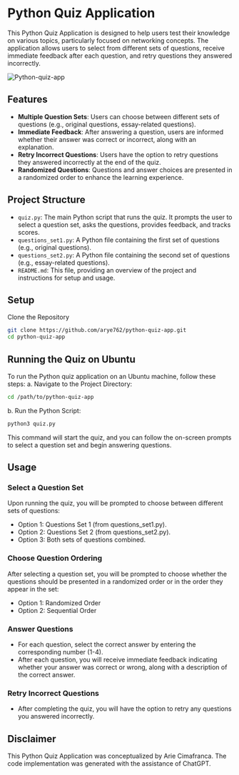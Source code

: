 # Python Quiz Application

This Python Quiz Application is designed to help users test their knowledge on various topics, particularly focused on networking concepts. The application allows users to select from different sets of questions, receive immediate feedback after each question, and retry questions they answered incorrectly.

![Python-quiz-app](https://github.com/user-attachments/assets/7a4ca4fa-097a-4793-b848-971c380d8ae3)

## Features

- **Multiple Question Sets**: Users can choose between different sets of questions (e.g., original questions, essay-related questions).
- **Immediate Feedback**: After answering a question, users are informed whether their answer was correct or incorrect, along with an explanation.
- **Retry Incorrect Questions**: Users have the option to retry questions they answered incorrectly at the end of the quiz.
- **Randomized Questions**: Questions and answer choices are presented in a randomized order to enhance the learning experience.

## Project Structure

- `quiz.py`: The main Python script that runs the quiz. It prompts the user to select a question set, asks the questions, provides feedback, and tracks scores.
- `questions_set1.py`: A Python file containing the first set of questions (e.g., original questions).
- `questions_set2.py`: A Python file containing the second set of questions (e.g., essay-related questions).
- `README.md`: This file, providing an overview of the project and instructions for setup and usage.

## Setup

Clone the Repository
   ```bash
   git clone https://github.com/arye762/python-quiz-app.git
   cd python-quiz-app
   ```
## Running the Quiz on Ubuntu

To run the Python quiz application on an Ubuntu machine, follow these steps:
a. Navigate to the Project Directory:
   ```bash
   cd /path/to/python-quiz-app
   ```
b. Run the Python Script:
   ```bash
   python3 quiz.py
   ```
This command will start the quiz, and you can follow the on-screen prompts to select a question set and begin answering questions.

## Usage 

### Select a Question Set

Upon running the quiz, you will be prompted to choose between different sets of questions:
- Option 1: Questions Set 1 (from questions_set1.py).
- Option 2: Questions Set 2 (from questions_set2.py).
- Option 3: Both sets of questions combined.

### Choose Question Ordering

After selecting a question set, you will be prompted to choose whether the questions should be presented in a randomized order or in the order they appear in the set:
- Option 1: Randomized Order
- Option 2: Sequential Order

### Answer Questions

- For each question, select the correct answer by entering the corresponding number (1-4).
- After each question, you will receive immediate feedback indicating whether your answer was correct or wrong, along with a description of the correct answer.

### Retry Incorrect Questions

- After completing the quiz, you will have the option to retry any questions you answered incorrectly.

## Disclaimer

This Python Quiz Application was conceptualized by Arie Cimafranca. The code implementation was generated with the assistance of ChatGPT.
